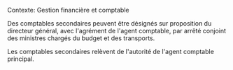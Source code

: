 Contexte: Gestion financière et comptable

Des comptables secondaires peuvent être désignés sur proposition du directeur général, avec l'agrément de l'agent comptable, par arrêté conjoint des ministres chargés du budget et des transports.

Les comptables secondaires relèvent de l'autorité de l'agent comptable principal.